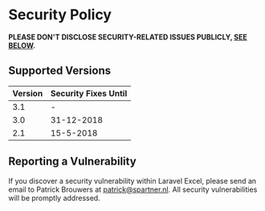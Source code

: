 # Security Policy

**PLEASE DON'T DISCLOSE SECURITY-RELATED ISSUES PUBLICLY, [SEE BELOW](#reporting-a-vulnerability).**

## Supported Versions

Version | Security Fixes Until
--- | ---
3.1	| -
3.0	| 31-12-2018
2.1	| 15-5-2018

## Reporting a Vulnerability

If you discover a security vulnerability within Laravel Excel, please send an email to Patrick Brouwers at patrick@spartner.nl. All security vulnerabilities will be promptly addressed.
